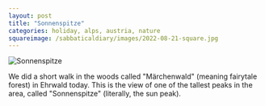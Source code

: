 ```yaml
---
layout: post
title: "Sonnenspitze"
categories: holiday, alps, austria, nature
squareimage: /sabbaticaldiary/images/2022-08-21-square.jpg
---
```

<img src="/sabbaticaldiary/images/2022-08-21.jpg" alt="Sonnenspitze" class="center">

We did a short walk in the woods called "Märchenwald" (meaning fairytale forest) in Ehrwald today. This is the view of one of the tallest peaks in the area, called "Sonnenspitze" (literally, the sun peak).